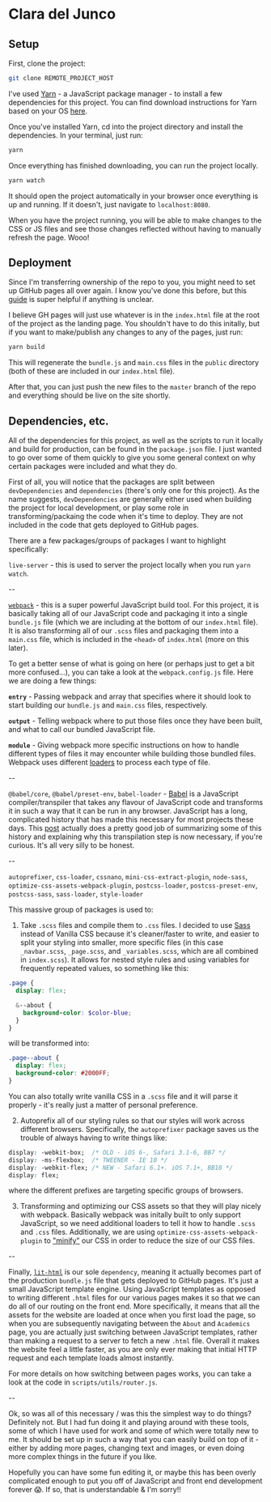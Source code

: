 # Clara del Junco

## Setup

First, clone the project:

```sh
git clone REMOTE_PROJECT_HOST
```

I've used [Yarn](https://yarnpkg.com/lang/en/) - a JavaScript package manager - to install a few dependencies for this project. You can find download instructions for Yarn based on your OS [here](https://yarnpkg.com/en/docs/install#mac-stable).

Once you've installed Yarn, cd into the project directory and install the dependencies. In your terminal, just run:

```sh
yarn
```

Once everything has finished downloading, you can run the project locally. 

```sh
yarn watch
```

It should open the project automatically in your browser once everything is up and running. If it doesn't, just navigate to `localhost:8080`.

When you have the project running, you will be able to make changes to the CSS or JS files and see those changes reflected without having to manually refresh the page. Wooo!

## Deployment

Since I'm transferring ownership of the repo to you, you might need to set up GitHub pages all over again. I know you've done this before, but this [guide](https://help.github.com/en/articles/configuring-a-publishing-source-for-github-pages) is super helpful if anything is unclear.

I believe GH pages will just use whatever is in the `index.html` file at the root of the project as the landing page. You shouldn't have to do this initally, but if you want to make/publish any changes to any of the pages, just run:

```sh
yarn build
```

This will regenerate the `bundle.js` and `main.css` files in the `public` directory (both of these are included in our `index.html` file). 

After that, you can just push the new files to the `master` branch of the repo and everything should be live on the site shortly.

## Dependencies, etc.

All of the dependencies for this project, as well as the scripts to run it locally and build for production, can be found in the `package.json` file. I just wanted to go over some of them quickly to give you some general context on why certain packages were included and what they do.

First of all, you will notice that the packages are split between `devDependencies` and `dependencies` (there's only one for this project). As the name suggests, `devDependencies` are generally either used when building the project for local development, or play some role in transforming/packaing the code when it's time to deploy. They are not included in the code that gets deployed to GitHub pages. 

There are a few packages/groups of packages I want to highlight specifically:

`live-server` - this is used to server the project locally when you run `yarn watch`.

--

[`webpack`](https://webpack.js.org/) - this is a super powerful JavaScript build tool. For this project, it is basically taking all of our JavaScript code and packaging it into a single `bundle.js` file (which we are including at the bottom of our `index.html` file). It is also transforming all of our `.scss` files and packaging them into a `main.css` file, which is included in the `<head>` of `index.html` (more on this later).

To get a better sense of what is going on here (or perhaps just to get a bit more confused...), you can take a look at the `webpack.config.js` file. Here we are doing a few things:

**`entry`** - Passing webpack and array that specifies where it should look to start building our `bundle.js` and `main.css` files, respectively.

**`output`** - Telling webpack where to put those files once they have been built, and what to call our bundled JavaScript file.

**`module`** - Giving webpack more specific instructions on how to handle different types of files it may encounter while building those bundled files. Webpack uses different [loaders](https://webpack.js.org/loaders/) to process each type of file.

--

`@babel/core`, `@babel/preset-env`, `babel-loader` - [Babel](https://babeljs.io/) is a JavaScript compiler/transpiler that takes any flavour of JavaScript code and transforms it in such a way that it can be run in any browser. JavaScript has a long, complicated history that has made this necessary for most projects these days. This [post](https://mgadams.com/modern-javascript-development-part-1-d271f3790c1c?gi=87113280105f) actually does a pretty good job of summarizing some of this history and explaining why this transpilation step is now necessary, if you're curious. It's all very silly to be honest.

--

`autoprefixer`, `css-loader`, `cssnano`, `mini-css-extract-plugin`, `node-sass`, `optimize-css-assets-webpack-plugin`, `postcss-loader`, `postcss-preset-env`, `postcss-sass`, `sass-loader`, `style-loader`

This massive group of packages is used to:

1. Take `.scss` files and compile them to `.css` files. I decided to use [Sass](https://sass-lang.com/) instead of Vanilla CSS because it's cleaner/faster to write, and easier to split your styling into smaller, more specific files (in this case `_navbar.scss`, `_page.scss`, and `_variables.scss`, which are all combined in `index.scss`). It allows for nested style rules and using variables for frequently repeated values, so something like this:

```scss
.page {
  display: flex;

  &--about {
    background-color: $color-blue;
  }
}
```

will be transformed into:

```css
.page--about {
  display: flex;
  background-color: #2000FF;
}
```

You can also totally write vanilla CSS in a `.scss` file and it will parse it properly - it's really just a matter of personal preference.

2. Autoprefix all of our styling rules so that our styles will work across different browsers. Specifically, the `autoprefixer` package saves us the trouble of always having to write things like:

```css
display: -webkit-box;  /* OLD - iOS 6-, Safari 3.1-6, BB7 */
display: -ms-flexbox;  /* TWEENER - IE 10 */
display: -webkit-flex; /* NEW - Safari 6.1+. iOS 7.1+, BB10 */
display: flex;
```

where the different prefixes are targeting specific groups of browsers.

3. Transforming and optimizing our CSS assets so that they will play nicely with webpack. Basically webpack was initally built to only support JavaScript, so we need additional loaders to tell it how to handle `.scss` and `.css` files. Additionally, we are using `optimize-css-assets-webpack-plugin` to ["minify"](https://developers.google.com/web/tools/lighthouse/audits/minify-css) our CSS in order to reduce the size of our CSS files.

--

Finally, [`lit-html`](https://github.com/polymer/lit-html) is our sole `dependency`, meaning it actually becomes part of the production `bundle.js` file that gets deployed to GitHub pages. It's just a small JavaScript template engine. Using JavaScript templates as opposed to writing different `.html` files for our various pages makes it so that we can do all of our routing on the front end. More specifically, it means that all the assets for the website are loaded at once when you first load the page, so when you are subsequently navigating between the `About` and `Academics` page, you are actually just switching between JavaScript templates, rather than making a request to a server to fetch a new `.html` file. Overall it makes the website feel a little faster, as you are only ever making that initial HTTP request and each template loads almost instantly.

For more details on how switching between pages works, you can take a look at the code in `scripts/utils/router.js`.

--

Ok, so was all of this necessary / was this the simplest way to do things? Definitely not. But I had fun doing it and playing around with these tools, some of which I have used for work and some of which were totally new to me. It should be set up in such a way that you can easily build on top of it - either by adding more pages, changing text and images, or even doing more complex things in the future if you like.

Hopefully you can have some fun editing it, or maybe this has been overly complicated enough to put you off of JavaScript and front end development forever 😱. If so, that is understandable & I'm sorry!!